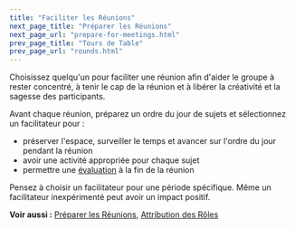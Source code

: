 ```yaml
---
title: "Faciliter les Réunions"
next_page_title: "Préparer les Réunions"
next_page_url: "prepare-for-meetings.html"
prev_page_title: "Tours de Table"
prev_page_url: "rounds.html"
---
```



<div class="card summary"><div class="card-body">Choisissez quelqu'un pour faciliter une réunion afin d'aider le groupe à rester concentré, à tenir le cap de la réunion et à libérer la créativité et la sagesse des participants.
</div></div>

Avant chaque réunion, préparez un ordre du jour de sujets et sélectionnez un facilitateur pour :

- préserver l'espace, surveiller le temps et avancer sur l'ordre du jour pendant la réunion
- avoir une activité appropriée pour chaque sujet
- permettre une [évaluation](evaluate-meetings.html) à la fin de la réunion

Pensez à choisir un facilitateur pour une période spécifique. Même un facilitateur inexpérimenté peut avoir un impact positif.

**Voir aussi :** [Préparer les Réunions](prepare-for-meetings.html), [Attribution des Rôles](role-selection.html)